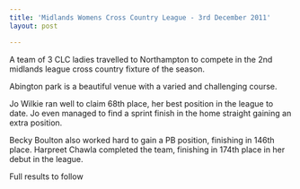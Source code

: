 ```yaml
---
title: 'Midlands Womens Cross Country League - 3rd December 2011'
layout: post

---
```


A team of 3 CLC ladies travelled to Northampton to compete in the 2nd midlands league cross country fixture of the season.
  
Abington park is a beautiful venue with a varied and challenging course. 

Jo Wilkie ran well to claim 68th place, her best position in the league to date. Jo even managed to find a sprint finish in the home straight gaining an extra position.

Becky Boulton also worked hard to gain a PB position, finishing in 146th place. Harpreet Chawla completed the team, finishing in 174th place in her debut in the league.

Full results to follow
